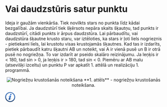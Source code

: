 # Vai daudzstūris satur punktu

Ideja ir gaužām vienkārša. Tiek novilkts stars no punkta līdz kādai bezgalībai. Ja daudzstūrī tiek šķērsots nepāra skaits šķautņu, tad punkts ir daudzstūrī, citādi punkts ir ārpus daudzstūra. Lai pārbaudītu, vai daudzstūra šķautne krusto staru, var iztēloties, ka stars ir ļoti liels nogrieznis - pietiekami liels, lai krustotu visas krustojamās šķautnes. Kad tas ir izdarīts, pietiek pārbaudīt katru šķautni AB un noteikt, vai A ir vienā pusē un B ir otrā pusē no nogriežņa. To var izdarīt ar pseido skalāro reizinājumu. Ja leņķis ir < 180, tad sin > 0, ja leņķis ir > 180, tad sin < 0. Piemēru ar AB malu (atsevišķi izceltu) un punktu P var apkatīt 1. attēlā un realizāciju 1. programmā.

<center>
<img alt="Nogriežņu krustošanās noteikšana" src="/media/theory/segment_cross.png"/>
**1. attēls** - nogriežņu krustošanās noteikšana.
</center>

<a href="http://en.wikipedia.org/wiki/Point_in_polygon" target="_blank">![Vairāk informācija](/media/theory/information.png)</a>
